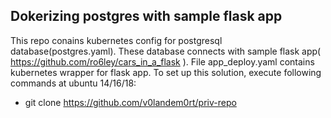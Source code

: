 ## Dokerizing postgres with sample flask app
This repo conains kubernetes config for postgresql database(postgres.yaml). These database connects with sample flask app( https://github.com/ro6ley/cars_in_a_flask ). File app_deploy.yaml contains kubernetes wrapper for flask app. 
To set up this solution, execute following commands at ubuntu 14/16/18:
* git clone https://github.com/v0landem0rt/priv-repo
